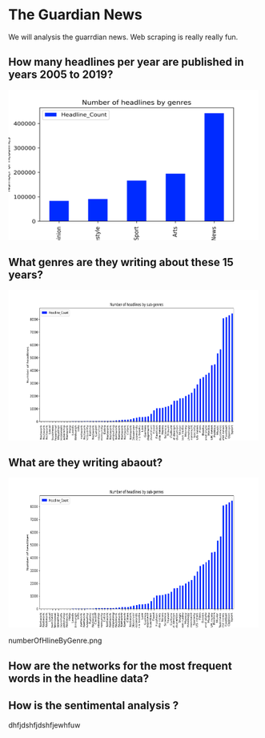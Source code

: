 # The Guardian News

We will analysis the guarrdian news. Web scraping is really really fun. 

## How many headlines per year are published in years 2005 to 2019?

<img src="numberOfHline.png" width="500" height="300" />

## What genres are they writing about these 15 years?

<img src="numberOfHlineByGenre.png" width="500" height="300" />


## What are they writing abaout?
<img src="data_subgenre.png" width="500" height="300" />

numberOfHlineByGenre.png

## How are the networks for the most frequent words in the headline data?


## How is the sentimental analysis ?


dhfjdshfjdshfjewhfuw


